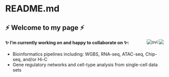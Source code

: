 # README.md
## ⚡ Welcome to my page ⚡

<img src="https://github-readme-stats.vercel.app/api?username=JakeLehle&show_icons=true&count_private=true" align="right"/>
<img src="https://github-readme-stats.vercel.app/api/top-langs?username=JakeLehle&show_icons=true&locale=en&layout=compact&theme=chartreuse-dark" alt="ovi" align="right"/>


#### ✨ I’m currently working on and happy to collaborate on ✨:
* Bioinformatics pipelines including: WGBS, RNA-seq, ATAC-seq, Chip-seq, and/or Hi-C
* Gene regulatory networks and cell-type analysis from single-cell data sets


<!--
**JakeLehle/JakeLehle** is a ✨ _special_ ✨ repository because its `README.md` (this file) appears on your GitHub profile.

Here are some ideas to get you started:

- 🔭 I’m currently working on ...
- 🌱 I’m currently learning ...
- 👯 I’m looking to collaborate on ...
- 🤔 I’m looking for help with ...
- 💬 Ask me about ...
- 📫 How to reach me: ...
- 📫 How to reach me: [Student Email](mailto:nikolas.merlock@utsa.edu)
- ⚡ Fun fact: ...
-->

